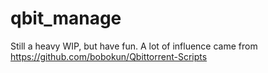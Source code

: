 # qbit_manage
Still a heavy WIP, but have fun.
A lot of influence came from https://github.com/bobokun/Qbittorrent-Scripts
